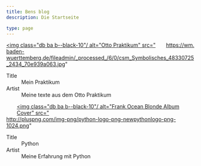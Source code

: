```yaml
---
title: Bens blog
description: Die Startseite

type: page
---
```


<style>
  .measure-wide {
      max-width: 40em;
  }
</style>

<a class="db mw5 black link dim"
   title="Mein Schülerpraktikum bei Otto"
   href="/praktikum"
   style="float: left; margin-right: 2em">

  <img class="db ba b--black-10"/
       alt="Otto Praktikum"
       src="https://wm.baden-wuerttemberg.de/fileadmin/_processed_/6/0/csm_Symbolisches_48330725_2434_70e939a063.jpg"
  >

  <dl class="mt2 f6 lh-copy">
    <dt class="clip">Title</dt>
    <dd class="ml0 fw9">Mein Praktikum</dd>
    <dt class="clip">Artist</dt>
    <dd class="ml0 gray">Meine texte aus dem Otto Praktikum </dd>
  </dl>
</a>




<a class="db mw5 black link dim"
   title="Meine Python erlebnisse"
   href="/python"
   style="float: right; margin-left: 2em">

  <img class="db ba b--black-10"/
       alt="Frank Ocean Blonde Album Cover"
       src="http://pluspng.com/img-png/python-logo-png-newpythonlogo-png-1024.png"
  >

  <dl class="mt2 f6 lh-copy">
    <dt class="clip">Title</dt>
    <dd class="ml0 fw9">Python</dd>
    <dt class="clip">Artist</dt>
    <dd class="ml0 gray">Meine Erfahrung mit Python</dd>
  </dl>
</a>
